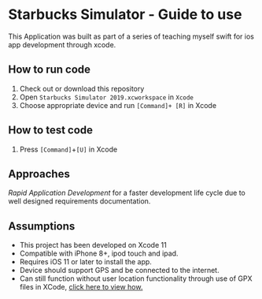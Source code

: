 # Starbucks Simulator - Guide to use
This Application was built as part of a series of teaching myself swift for ios app development through xcode.

## How to run code
1. Check out or download this repository
2. Open `Starbucks Simulator 2019.xcworkspace` in `Xcode`
3. Choose appropriate device and run  `[Command]+ [R]` in Xcode

## How to test code
1. Press `[Command]`+`[U]` in Xcode

## Approaches
*Rapid Application Development* for a faster development life cycle due to well designed requirements documentation. 

## Assumptions
- This project has been developed on Xcode 11
- Compatible with iPhone 8+, ipod touch and ipad.
- Requires iOS 11 or later to install the app.
- Device should support GPS and be connected to the internet.
- Can still function without user location functionality through use of GPX files in XCode, [click here to view how.](https://medium.com/@merlos/how-to-simulate-locations-in-xcode-b0f7f16e126d)
